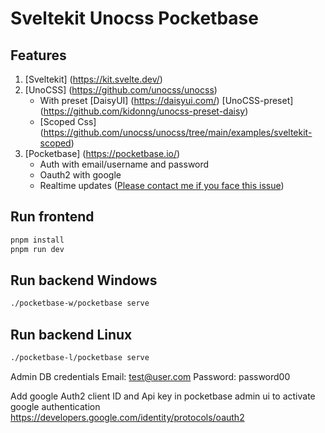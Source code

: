 # Sveltekit Unocss Pocketbase 

## Features
1. [Sveltekit] (https://kit.svelte.dev/)
2. [UnoCSS] (https://github.com/unocss/unocss)
    - With preset [DaisyUI] (https://daisyui.com/) [UnoCSS-preset] (https://github.com/kidonng/unocss-preset-daisy)
    - [Scoped Css] (https://github.com/unocss/unocss/tree/main/examples/sveltekit-scoped)
3. [Pocketbase] (https://pocketbase.io/)
    - Auth with email/username and password
    - Oauth2 with google
    - Realtime updates ([Please contact me if you face this issue](https://github.com/pocketbase/pocketbase/discussions/1515#discussioncomment-4622221))

## Run frontend

```bash
pnpm install
pnpm run dev
```

## Run backend Windows

```bash
./pocketbase-w/pocketbase serve
```

## Run backend Linux
```bash
./pocketbase-l/pocketbase serve
```

Admin DB credentials 
    Email:      test@user.com
    Password:   password00


Add google Auth2 client ID and Api key in pocketbase admin ui to activate google authentication
https://developers.google.com/identity/protocols/oauth2